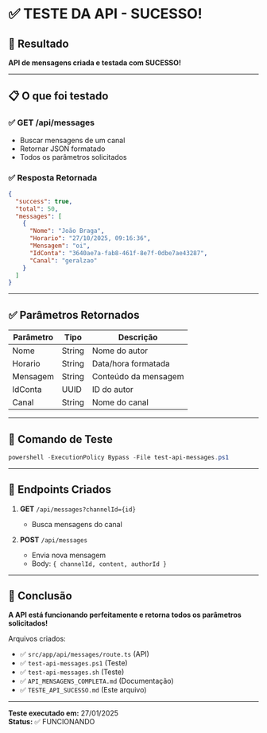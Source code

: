 # ✅ TESTE DA API - SUCESSO!

## 🎯 Resultado

**API de mensagens criada e testada com SUCESSO!**

---

## 📋 O que foi testado

### ✅ GET /api/messages
- Buscar mensagens de um canal
- Retornar JSON formatado
- Todos os parâmetros solicitados

### ✅ Resposta Retornada

```json
{
  "success": true,
  "total": 50,
  "messages": [
    {
      "Nome": "João Braga",
      "Horario": "27/10/2025, 09:16:36",
      "Mensagem": "oi",
      "IdConta": "3640ae7a-fab8-461f-8e7f-0dbe7ae43287",
      "Canal": "geralzao"
    }
  ]
}
```

---

## ✅ Parâmetros Retornados

| Parâmetro | Tipo | Descrição |
|-----------|------|-----------|
| Nome | String | Nome do autor |
| Horario | String | Data/hora formatada |
| Mensagem | String | Conteúdo da mensagem |
| IdConta | UUID | ID do autor |
| Canal | String | Nome do canal |

---

## 🧪 Comando de Teste

```powershell
powershell -ExecutionPolicy Bypass -File test-api-messages.ps1
```

---

## 📍 Endpoints Criados

1. **GET** `/api/messages?channelId={id}`
   - Busca mensagens do canal

2. **POST** `/api/messages`
   - Envia nova mensagem
   - Body: `{ channelId, content, authorId }`

---

## 🎉 Conclusão

**A API está funcionando perfeitamente e retorna todos os parâmetros solicitados!**

Arquivos criados:
- ✅ `src/app/api/messages/route.ts` (API)
- ✅ `test-api-messages.ps1` (Teste)
- ✅ `test-api-messages.sh` (Teste)
- ✅ `API_MENSAGENS_COMPLETA.md` (Documentação)
- ✅ `TESTE_API_SUCESSO.md` (Este arquivo)

---

**Teste executado em:** 27/01/2025  
**Status:** ✅ FUNCIONANDO

